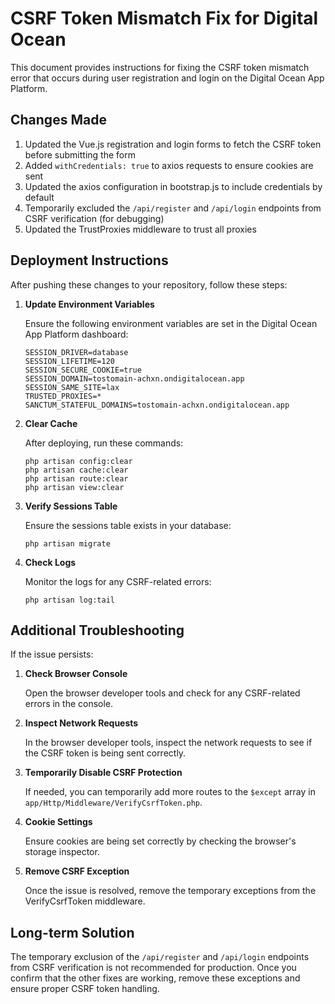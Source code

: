 # CSRF Token Mismatch Fix for Digital Ocean

This document provides instructions for fixing the CSRF token mismatch error that occurs during user registration and login on the Digital Ocean App Platform.

## Changes Made

1. Updated the Vue.js registration and login forms to fetch the CSRF token before submitting the form
2. Added `withCredentials: true` to axios requests to ensure cookies are sent
3. Updated the axios configuration in bootstrap.js to include credentials by default
4. Temporarily excluded the `/api/register` and `/api/login` endpoints from CSRF verification (for debugging)
5. Updated the TrustProxies middleware to trust all proxies

## Deployment Instructions

After pushing these changes to your repository, follow these steps:

1. **Update Environment Variables**

   Ensure the following environment variables are set in the Digital Ocean App Platform dashboard:

   ```
   SESSION_DRIVER=database
   SESSION_LIFETIME=120
   SESSION_SECURE_COOKIE=true
   SESSION_DOMAIN=tostomain-achxn.ondigitalocean.app
   SESSION_SAME_SITE=lax
   TRUSTED_PROXIES=*
   SANCTUM_STATEFUL_DOMAINS=tostomain-achxn.ondigitalocean.app
   ```

2. **Clear Cache**

   After deploying, run these commands:

   ```
   php artisan config:clear
   php artisan cache:clear
   php artisan route:clear
   php artisan view:clear
   ```

3. **Verify Sessions Table**

   Ensure the sessions table exists in your database:

   ```
   php artisan migrate
   ```

4. **Check Logs**

   Monitor the logs for any CSRF-related errors:

   ```
   php artisan log:tail
   ```

## Additional Troubleshooting

If the issue persists:

1. **Check Browser Console**

   Open the browser developer tools and check for any CSRF-related errors in the console.

2. **Inspect Network Requests**

   In the browser developer tools, inspect the network requests to see if the CSRF token is being sent correctly.

3. **Temporarily Disable CSRF Protection**

   If needed, you can temporarily add more routes to the `$except` array in `app/Http/Middleware/VerifyCsrfToken.php`.

4. **Cookie Settings**

   Ensure cookies are being set correctly by checking the browser's storage inspector.

5. **Remove CSRF Exception**

   Once the issue is resolved, remove the temporary exceptions from the VerifyCsrfToken middleware.

## Long-term Solution

The temporary exclusion of the `/api/register` and `/api/login` endpoints from CSRF verification is not recommended for production. Once you confirm that the other fixes are working, remove these exceptions and ensure proper CSRF token handling. 